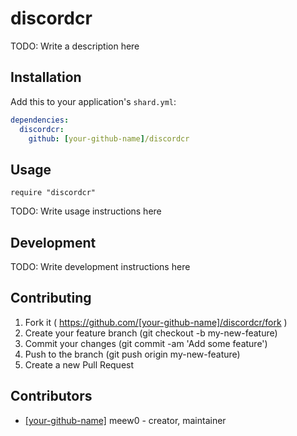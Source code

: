 # discordcr

TODO: Write a description here

## Installation


Add this to your application's `shard.yml`:

```yaml
dependencies:
  discordcr:
    github: [your-github-name]/discordcr
```


## Usage


```crystal
require "discordcr"
```


TODO: Write usage instructions here

## Development

TODO: Write development instructions here

## Contributing

1. Fork it ( https://github.com/[your-github-name]/discordcr/fork )
2. Create your feature branch (git checkout -b my-new-feature)
3. Commit your changes (git commit -am 'Add some feature')
4. Push to the branch (git push origin my-new-feature)
5. Create a new Pull Request

## Contributors

- [[your-github-name]](https://github.com/[your-github-name]) meew0 - creator, maintainer
